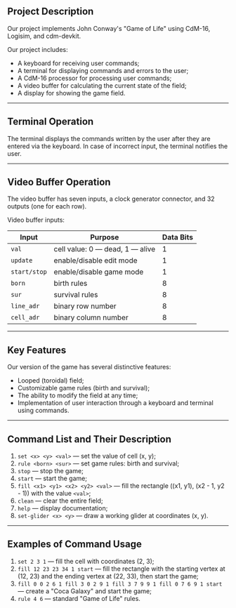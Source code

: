 ## Project Description

Our project implements John Conway's "Game of Life" using CdM-16, Logisim, and cdm-devkit.

Our project includes:
- A keyboard for receiving user commands;
- A terminal for displaying commands and errors to the user;
- A CdM-16 processor for processing user commands;
- A video buffer for calculating the current state of the field;
- A display for showing the game field.

---
## Terminal Operation

The terminal displays the commands written by the user after they are entered via the keyboard.
In case of incorrect input, the terminal notifies the user.

---
## Video Buffer Operation

The video buffer has seven inputs, a clock generator connector, and 32 outputs (one for each row).

Video buffer inputs:

| Input        | Purpose                                   | Data Bits |
| ------------ | ---------------------------------------- | --------- |
| `val`        | cell value: 0 — dead, 1 — alive          | 1         |
| `update`     | enable/disable edit mode                 | 1         |
| `start/stop` | enable/disable game mode                 | 1         |
| `born`       | birth rules                              | 8         |
| `sur`        | survival rules                           | 8         |
| `line_adr`   | binary row number                        | 8         |
| `cell_adr`   | binary column number                     | 8         |

---
## Key Features

Our version of the game has several distinctive features:

- Looped (toroidal) field;
- Customizable game rules (birth and survival);
- The ability to modify the field at any time;
- Implementation of user interaction through a keyboard and terminal using commands.

---
## Command List and Their Description

1. `set <x> <y> <val>` — set the value of cell (x, y);
2. `rule <born> <sur>` — set game rules: birth and survival;
3. `stop` — stop the game;
4. `start` — start the game;
5. `fill <x1> <y1> <x2> <y2> <val>` — fill the rectangle ((x1, y1), (x2 - 1, y2 - 1)) with the value `<val>`;
6. `clean` — clear the entire field;
7. `help` — display documentation;
8. `set-glider <x> <y>` — draw a working glider at coordinates (x, y).

---
## Examples of Command Usage

1. `set 2 3 1` — fill the cell with coordinates (2, 3);
2. `fill 12 23 23 34 1 start` — fill the rectangle with the starting vertex at (12, 23) and the ending vertex at (22, 33), then start the game;
3. `fill 0 0 2 6 1 fill 3 0 2 9 1 fill 3 7 9 9 1 fill 0 7 6 9 1 start` — create a "Coca Galaxy" and start the game;
4. `rule 4 6` — standard "Game of Life" rules.
